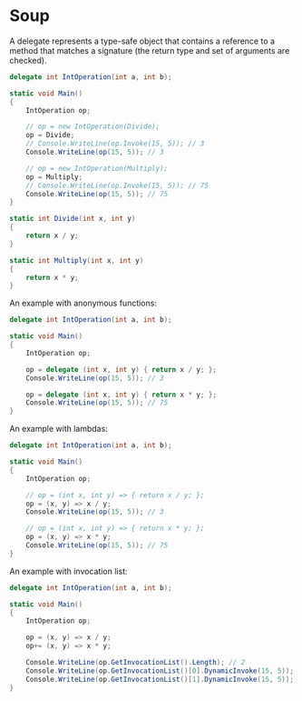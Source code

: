 
# Soup

A delegate represents a type-safe object that contains a reference to a method that matches a signature (the return type and set of arguments are checked).

```csharp
delegate int IntOperation(int a, int b);

static void Main()
{
    IntOperation op;

    // op = new IntOperation(Divide);
    op = Divide;
    // Console.WriteLine(op.Invoke(15, 5)); // 3
    Console.WriteLine(op(15, 5)); // 3

    // op = new IntOperation(Multiply);
    op = Multiply;
    // Console.WriteLine(op.Invoke(15, 5)); // 75
    Console.WriteLine(op(15, 5)); // 75
}

static int Divide(int x, int y)
{
    return x / y;
}

static int Multiply(int x, int y)
{
    return x * y;
}
```

An example with anonymous functions:

```csharp
delegate int IntOperation(int a, int b);

static void Main()
{
    IntOperation op;

    op = delegate (int x, int y) { return x / y; };
    Console.WriteLine(op(15, 5)); // 3

    op = delegate (int x, int y) { return x * y; };
    Console.WriteLine(op(15, 5)); // 75
}
```

An example with lambdas:

```csharp
delegate int IntOperation(int a, int b);

static void Main()
{
    IntOperation op;

    // op = (int x, int y) => { return x / y; };
    op = (x, y) => x / y;
    Console.WriteLine(op(15, 5)); // 3

    // op = (int x, int y) => { return x * y; };
    op = (x, y) => x * y;
    Console.WriteLine(op(15, 5)); // 75
}
```

An example with invocation list:

```csharp
delegate int IntOperation(int a, int b);

static void Main()
{
    IntOperation op;

    op = (x, y) => x / y;
    op+= (x, y) => x * y;

    Console.WriteLine(op.GetInvocationList().Length); // 2
    Console.WriteLine(op.GetInvocationList()[0].DynamicInvoke(15, 5)); // 3
    Console.WriteLine(op.GetInvocationList()[1].DynamicInvoke(15, 5)); // 75
}
```
